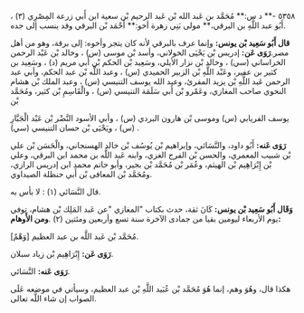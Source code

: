 ٥٣٥٨ -** د س:** مُحَمَّد بن عَبد الله بْن عَبد الرحيم بْن سعية ابن أَبي زرعة المِصْرِي (٣) ، أَبُو عبد اللَّهِ بن البرقي،** مولى بَنِي زهرة أخو:** أَحْمَد بْن البرقي وقد ينسب إلى جده.

**قال أَبُو سَعِيد بْن يونس:** وإنما عرف بالبرقي لأنه كان يتجر وأخوه: إلى برقة، وهو من أهل مصر.**رَوَى عَن:** إدريس بْن يَحْيَى الخولاني، وأسد بْن موسى (س) ، وخالد بْن عَبْد الرحمن الخراساني (سي) ، وخالد بْن نزار الأيلي، وسَعِيد بْن الحكم بْن أَبي مريم (د) ، وسَعِيد بن كثير بن عفير، وعَبْد اللَّهِ بْن الزبير الحميدي (س) ، وعبد اللَّه بْن عبد الحكم، وأبي عبد الرحمن عَبد اللَّهِ بْن يزيد المقرئ، وعبد الله يوسف التنيسي (س) ، وعبد الملك بْن هشام النحوي صاحب المغازي، وعَمْرو بْن أَبي سَلَمَة التنيسي (س) ، والْقَاسِمِ بْن كثير، ومُحَمَّد بْن

يوسف الفريابي (س) وموسى بْن هارون البردي (س) ، وأبي الأسود النَّضْر بْن عَبْد الْجَبَّارِ (س) ، ويَحْيَى بْن حسان التنيسي (سي) .

**رَوَى عَنه:** أَبُو داود، والنَّسَائي، وإبراهيم بْن يُوسُف بْن خالد الهسنجاني، والْحَسَن بْن علي بْن شبيب المعمري، والحسن بْن الفرج الغزي، وابنه عَبد اللَّه بن محمد ابن البرقي، وعلي بْن إِبْرَاهِيم بْن الهيثم، وعُمَر بْن مُحَمَّد بْن بجير، وأبو حاتم محمد ابن إدريس الرازي، ومُحَمَّد بْن المعافى بْن أَبي حنظلة الصيداوي.

قال النَّسَائي (١) : لا بأس به.

**وَقَال أَبُو سَعِيد بْن يونس:** كَانَ ثقة، حدث بكتاب "المغازي "عن عَبد المَلِك بْن هشام، توفي يوم الأربعاء ليومين بقيا من جمادى الآخرة سنة تسع وأربعين ومئتين (٢) .**ومن الأَوهام:**

[وَهْمٌ] مُحَمَّد بْن عَبد اللَّه بن عبد العظيم.

**رَوَى عَن:** إِبْرَاهِيم بْن زياد سبلان.

**رَوَى عَنه:** النَّسَائي.

هكذا قال، وهُوَ وهم، إنما هُوَ مُحَمَّد بْن عُبَيد اللَّهِ بْن عبد العظيم، وسيأتي في موضعه عَلَى الصواب إن شاء اللَّه تعالى.